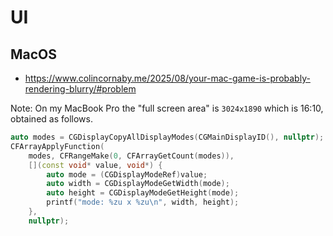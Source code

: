 # UI

## MacOS

- https://www.colincornaby.me/2025/08/your-mac-game-is-probably-rendering-blurry/#problem

Note: On my MacBook Pro the "full screen area" is `3024x1890` which is 16:10, obtained as follows.

```cpp
auto modes = CGDisplayCopyAllDisplayModes(CGMainDisplayID(), nullptr);
CFArrayApplyFunction(
    modes, CFRangeMake(0, CFArrayGetCount(modes)),
    [](const void* value, void*) {
        auto mode = (CGDisplayModeRef)value;
        auto width = CGDisplayModeGetWidth(mode);
        auto height = CGDisplayModeGetHeight(mode);
        printf("mode: %zu x %zu\n", width, height);
    },
    nullptr);
```
